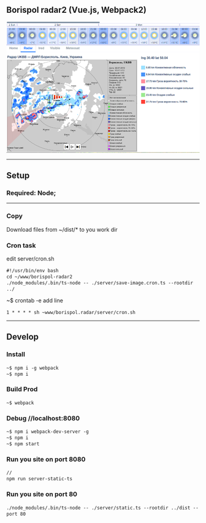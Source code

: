 ## Borispol radar2 (Vue.js, Webpack2)

![](https://github.com/Maxislav/borispol-radar2/blob/master/readme.png?raw=true?raw=true=400x200)

***
## Setup

### Required: Node;
***

### Copy
Download files from ~/dist/* to you work dir

### Cron task
edit server/cron.sh
```
#!/usr/bin/env bash
cd ~/www/borispol-radar2
./node_modules/.bin/ts-node -- ./server/save-image.cron.ts --rootdir ../
```

 
~$ crontab -e 
add line 
```
1 * * * * sh ~www/borispol.radar/server/cron.sh
```
***

## Develop

### Install

```
~$ npm i -g webpack
~$ npm i
```
### Build Prod
```
~$ webpack
```

### Debug   //localhost:8080

```
~$ npm i webpack-dev-server -g
~$ npm i
~$ npm start

```

### Run you site on port 8080
```
//
npm run server-static-ts

```


### Run you site on port 80
```
./node_modules/.bin/ts-node -- ./server/static.ts --rootdir ../dist --port 80
```
